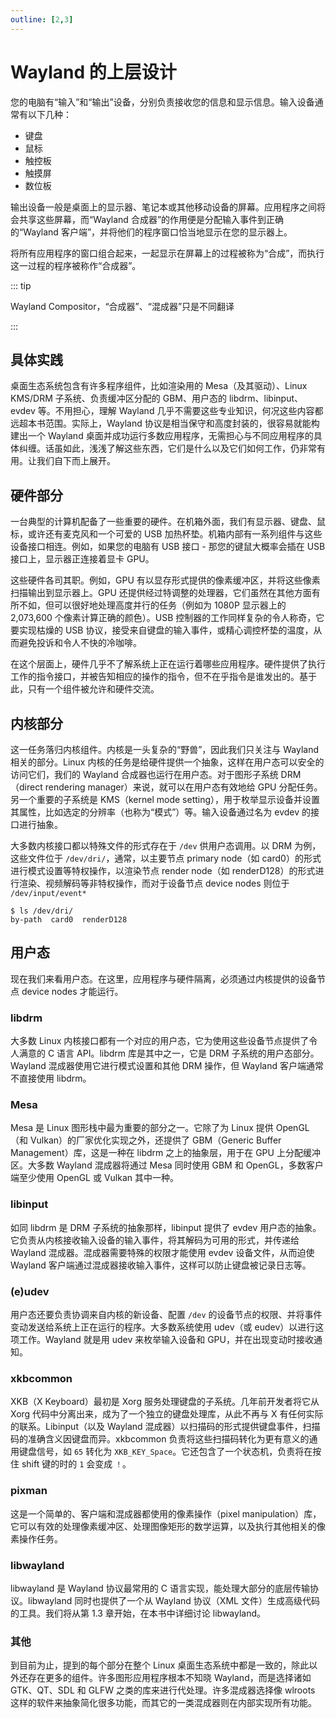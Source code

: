 ```yaml
---
outline: [2,3]
---
```


# Wayland 的上层设计

您的电脑有“输入”和“输出”设备，分别负责接收您的信息和显示信息。输入设备通常有以下几种：

- 键盘
- 鼠标
- 触控板
- 触摸屏
- 数位板

输出设备一般是桌面上的显示器、笔记本或其他移动设备的屏幕。应用程序之间将会共享这些屏幕，而“Wayland 合成器”的作用便是分配输入事件到正确的“Wayland 客户端”，并将他们的程序窗口恰当地显示在您的显示器上。

将所有应用程序的窗口组合起来，一起显示在屏幕上的过程被称为“合成”，而执行这一过程的程序被称作“合成器”。

::: tip

Wayland Compositor，“合成器”、“混成器”只是不同翻译

:::


## 具体实践

桌面生态系统包含有许多程序组件，比如渲染用的 Mesa（及其驱动）、Linux KMS/DRM 子系统、负责缓冲区分配的 GBM、用户态的 libdrm、libinput、evdev 等。不用担心，理解 Wayland 几乎不需要这些专业知识，何况这些内容都远超本书范围。实际上，Wayland 协议是相当保守和高度封装的，很容易就能构建出一个 Wayland 桌面并成功运行多数应用程序，无需担心与不同应用程序的具体纠缠。话虽如此，浅浅了解这些东西，它们是什么以及它们如何工作，仍非常有用。让我们自下而上展开。

## 硬件部分

一台典型的计算机配备了一些重要的硬件。在机箱外面，我们有显示器、键盘、鼠标，或许还有麦克风和一个可爱的 USB 加热杯垫。机箱内部有一系列组件与这些设备接口相连。例如，如果您的电脑有 USB 接口 - 那您的键鼠大概率会插在 USB 接口上，显示器正连接着显卡 GPU。

这些硬件各司其职。例如，GPU 有以显存形式提供的像素缓冲区，并将这些像素扫描输出到显示器上。GPU 还提供经过特调整的处理器，它们虽然在其他方面有所不如，但可以很好地处理高度并行的任务（例如为 1080P 显示器上的 2,073,600 个像素计算正确的颜色）。USB 控制器的工作同样复杂的令人称奇，它要实现枯燥的 USB 协议，接受来自键盘的输入事件，或精心调控杯垫的温度，从而避免投诉和令人不快的冷咖啡。

在这个层面上，硬件几乎不了解系统上正在运行着哪些应用程序。硬件提供了执行工作的指令接口，并被告知相应的操作的指令，但不在乎指令是谁发出的。基于此，只有一个组件被允许和硬件交流。

## 内核部分

这一任务落归内核组件。内核是一头复杂的“野兽”，因此我们只关注与 Wayland 相关的部分。Linux 内核的任务是给硬件提供一个抽象，这样在用户态可以安全的访问它们，我们的 Wayland 合成器也运行在用户态。对于图形子系统 DRM（direct rendering manager）来说，就可以在用户态有效地给 GPU 分配任务。另一个重要的子系统是 KMS（kernel mode setting），用于枚举显示设备并设置其属性，比如选定的分辨率（也称为“模式”）等。输入设备通过名为 evdev 的接口进行抽象。

大多数内核接口都以特殊文件的形式存在于 `/dev` 供用户态调用。以 DRM 为例，这些文件位于 `/dev/dri/`，通常，以主要节点 primary node（如 card0）的形式进行模式设置等特权操作，以渲染节点 render node（如 renderD128）的形式进行渲染、视频解码等非特权操作，而对于设备节点 device nodes 则位于 `/dev/input/event*`

```shell
$ ls /dev/dri/
by-path  card0  renderD128
```

## 用户态

现在我们来看用户态。在这里，应用程序与硬件隔离，必须通过内核提供的设备节点 device nodes 才能运行。

### libdrm

大多数 Linux 内核接口都有一个对应的用户态，它为使用这些设备节点提供了令人满意的 C 语言 API。libdrm 库是其中之一，它是 DRM 子系统的用户态部分。Wayland 混成器使用它进行模式设置和其他 DRM 操作，但 Wayland 客户端通常不直接使用 libdrm。

### Mesa

Mesa 是 Linux 图形栈中最为重要的部分之一。它除了为 Linux 提供 OpenGL（和 Vulkan）的厂家优化实现之外，还提供了 GBM（Generic Buffer Management）库，这是一种在 libdrm 之上的抽象层，用于在 GPU 上分配缓冲区。大多数 Wayland 混成器将通过 Mesa 同时使用 GBM 和 OpenGL，多数客户端至少使用 OpenGL 或 Vulkan 其中一种。

### libinput

如同 libdrm 是 DRM 子系统的抽象那样，libinput 提供了 evdev 用户态的抽象。它负责从内核接收输入设备的输入事件，将其解码为可用的形式，并传递给 Wayland 混成器。混成器需要特殊的权限才能使用 evdev 设备文件，从而迫使 Wayland 客户端通过混成器接收输入事件，这样可以防止键盘被记录日志等。

### (e)udev

用户态还要负责协调来自内核的新设备、配置 `/dev` 的设备节点的权限、并将事件变动发送给系统上正在运行的程序。大多数系统使用 udev（或 eudev）以进行这项工作。Wayland 就是用 udev 来枚举输入设备和 GPU，并在出现变动时接收通知。

### xkbcommon

XKB（X Keyboard）最初是 Xorg 服务处理键盘的子系统。几年前开发者将它从 Xorg 代码中分离出来，成为了一个独立的键盘处理库，从此不再与 X 有任何实际的联系。Libinput（以及 Wayland 混成器）以扫描码的形式提供键盘事件，扫描码的准确含义因键盘而异。xkbcommon 负责将这些扫描码转化为更有意义的通用键盘信号，如 `65` 转化为 `XKB_KEY_Space`。它还包含了一个状态机，负责将在按住 shift 键的时的 `1` 会变成 `！`。

### pixman

这是一个简单的、客户端和混成器都使用的像素操作（pixel manipulation）库，它可以有效的处理像素缓冲区、处理图像矩形的数学运算，以及执行其他相关的像素操作任务。

### libwayland

libwayland 是 Wayland 协议最常用的 C 语言实现，能处理大部分的底层传输协议。libwayland 同时也提供了一个从 Wayland 协议（XML 文件）生成高级代码的工具。我们将从第 1.3 章开始，在本书中详细讨论 libwayland。

### 其他

到目前为止，提到的每个部分在整个 Linux 桌面生态系统中都是一致的，除此以外还存在更多的组件。许多图形应用程序根本不知晓 Wayland，而是选择诸如 GTK、QT、SDL 和 GLFW 之类的库来进行代处理。许多混成器选择像 wlroots 这样的软件来抽象简化很多功能，而其它的一类混成器则在内部实现所有功能。
